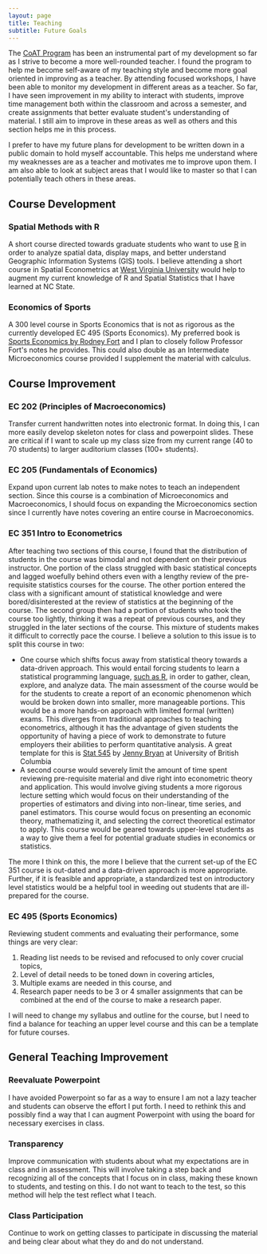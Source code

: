 ```yaml
---
layout: page
title: Teaching
subtitle: Future Goals
---
```


The [CoAT Program](https://grad.ncsu.edu/students/professional-development/coat/) has been an instrumental part of my development so far as I strive to become a more well-rounded teacher. I found the program to help me become self-aware of my teaching style and become more goal oriented in improving as a teacher. By attending focused workshops, I have been able to monitor my development in different areas as a teacher. So far, I have seen improvement in my ability to interact with students, improve time management both within the classroom and across a semester, and create assignments that better evaluate student's understanding of material. I still aim to improve in these areas as well as others and this section helps me in this process.

I prefer to have my future plans for development to be written down in a public domain to hold myself accountable. This helps me understand where my weaknesses are as a teacher and motivates me to improve upon them. I am also able to look at subject areas that I would like to master so that I can potentially teach others in these areas.

## Course Development

### Spatial Methods with R 
A short course directed towards graduate students who want to use [R](http://www.r-project.org/) in order to analyze spatial data, display maps, and better understand Geographic Information Systems (GIS) tools. I believe attending a short course in Spatial Econometrics at [West Virginia University](http://rri.wvu.edu/seminars-workshops-2/spatial-econometrics) would help to augment my current knowledge of R and Spatial Statistics that I have learned at NC State.

### Economics of Sports
A 300 level course in Sports Economics that is not as rigorous as the currently developed EC 495 (Sports Economics). My preferred book is [Sports Economics by Rodney Fort](https://sites.google.com/site/rodswebpages/research) and I plan to closely follow Professor Fort's notes he provides. This could also double as an Intermediate Microeconomics course provided I supplement the material with calculus.

## Course Improvement

### EC 202 (Principles of Macroeconomics) 
Transfer current handwritten notes into electronic format. In doing this, I can more easily develop skeleton notes for class and powerpoint slides. These are critical if I want to scale up my class size from my current range (40 to 70 students) to larger auditorium classes (100+ students).

### EC 205 (Fundamentals of Economics)
Expand upon current lab notes to make notes to teach an independent section. Since this course is a combination of Microeconomics and Macroeconomics, I should focus on expanding the Microeconomics section since I currently have notes covering an entire course in Macroeconomics.

### EC 351 Intro to Econometrics
After teaching two sections of this course, I found that the distribution of students in the course was bimodal and not dependent on their previous instructor. One portion of the class struggled with basic statistical concepts and lagged woefully behind others even with a lengthy review of the pre-requisite statistics courses for the course. The other portion entered the class with a significant amount of statistical knowledge and were bored/disinterested at the review of statistics at the beginning of the course. The second group then had a portion of students who took the course too lightly, thinking it was a repeat of previous courses, and they struggled in the later sections of the course. This mixture of students makes it difficult to correctly pace the course. I believe a solution to this issue is to split this course in two:

* One course which shifts focus away from statistical theory towards a data-driven approach. This would entail forcing students to learn a statistical programming language, [such as R](https://www.r-project.org/), in order to gather, clean, explore, and analyze data. The main assessment of the course would be for the students to create a report of an economic phenomenon which would be broken down into smaller, more manageable portions. This would be a more hands-on approach with limited formal (written) exams. This diverges from traditional approaches to teaching econometrics, although it has the advantage of given students the opportunity of having a piece of work to demonstrate to future employers their abilities to perform quantitative analysis. A great template for this is [Stat 545](http://stat545.com/) by [Jenny Bryan](http://www.stat.ubc.ca/~jenny/) at University of British Columbia
* A second course would severely limit the amount of time spent reviewing pre-requisite material and dive right into econometric theory and application. This would involve giving students a more rigorous lecture setting which would focus on their understanding of the properties of estimators and diving into non-linear, time series, and panel estimators. This course would focus on presenting an economic theory, mathematizing it, and selecting the correct theoretical estimator to apply. This course would be geared towards upper-level students as a way to give them a feel for potential graduate studies in economics or statistics.

The more I think on this, the more I believe that the current set-up of the EC 351 course is out-dated and a data-driven approach is more appropriate. Further, if it is feasible and appropriate, a standardized test on introductory level statistics would be a helpful tool in weeding out students that are ill-prepared for the course.

### EC 495 (Sports Economics)
Reviewing student comments and evaluating their performance, some things are very clear:

   1. Reading list needs to be revised and refocused to only cover crucial topics,
   2. Level of detail needs to be toned down in covering articles,
   3. Multiple exams are needed in this course, and
   4. Research paper needs to be 3 or 4 smaller assignments that can be combined at the end of the course to make a research paper.

I will need to change my syllabus and outline for the course, but I need to find a balance for teaching an upper level course and this can be a template for future courses.

## General Teaching Improvement

### Reevaluate Powerpoint
I have avoided Powerpoint so far as a way to ensure I am not a lazy teacher and students can observe the effort I put forth. I need to rethink this and possibly find a way that I can augment Powerpoint with using the board for necessary exercises in class.

### Transparency 
Improve communication with students about what my expectations are in class and in assessment. This will involve taking a step back and recognizing all of the concepts that I focus on in class, making these known to students, and testing on this. I do not want to teach to the test, so this method will help the test reflect what I teach.

### Class Participation
Continue to work on getting classes to participate in discussing the material and being clear about what they do and do not understand.